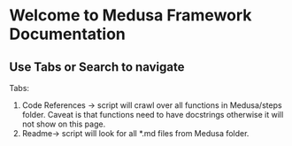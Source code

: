 # Welcome to Medusa Framework Documentation

## Use Tabs or Search to navigate

Tabs:

1. Code References -> script will crawl over all functions in Medusa/steps folder. Caveat is that functions need to have docstrings otherwise it will not show on this page.
2. Readme-> script will look for all \*.md files from Medusa folder.
